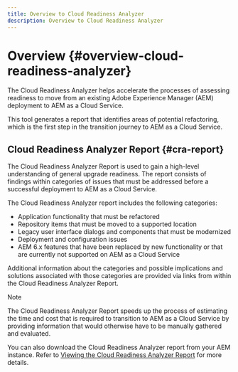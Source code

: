```yaml
---
title: Overview to Cloud Readiness Analyzer
description: Overview to Cloud Readiness Analyzer
---
```


# Overview {#overview-cloud-readiness-analyzer}

The Cloud Readiness Analyzer helps accelerate the processes of assessing readiness to move from an existing Adobe Experience Manager (AEM) deployment to AEM as a Cloud Service.
 
This tool generates a report that identifies areas of potential refactoring, which is the first step in the transition journey to AEM as a Cloud Service.

## Cloud Readiness Analyzer Report {#cra-report}

The Cloud Readiness Analyzer Report is used to gain a high-level understanding of general upgrade readiness. The report consists of findings within categories of issues that must be addressed before a successful deployment to AEM as a Cloud Service. 

The Cloud Readiness Analyzer report includes the following categories:
 
* Application functionality that must be refactored
* Repository items that must be moved to a supported location
* Legacy user interface dialogs and components that must be modernized
* Deployment and configuration issues
* AEM 6.x features that have been replaced by new functionality or that are currently not supported on AEM as a Cloud Service
 
Additional information about the categories and possible implications and solutions associated with those categories are provided via links from within the Cloud Readiness Analyzer Report.
 
>[!NOTE]
>The Cloud Readiness Analyzer Report speeds up the process of estimating the time and cost that is required to transition to AEM as a Cloud Service by providing information that would otherwise have to be manually gathered and evaluated.
 
You can also download the Cloud Readiness Analyzer report from your AEM instance. Refer to [Viewing the Cloud Readiness Analyzer Report](/help/move-to-cloud-service/cloud-readiness-analyzer/using-cloud-readiness-analyzer.md#viewing-report) for more details.